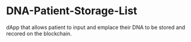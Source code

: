 # DNA-Patient-Storage-List
dApp that allows patient to input and emplace their DNA to be stored and recored on the blockchain. 
